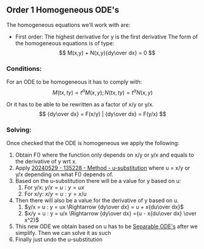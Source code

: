 ## Order 1 Homogeneous ODE's

The homogeneous equations we'll work with are: 
+ First order: The highest derivative for y is the first derivative
The form of the homogeneous equations is of type: 
$$
M(x,y) + N(x,y){dy\over dx} = 0
$$
### Conditions: 
For an ODE to be homogeneous it has to comply with:
$$
M(tx,ty) = t^\alpha M(x,y); N(tx,ty) = t^\alpha N(x,y)
$$

Or it has to be able to be rewritten as a factor of x/y or y/x.
$$
{dy\over dx} = F(x/y) | {dy\over dx} = F(y/x)
$$

### Solving: 
Once checked that the ODE is homogeneous we apply the following: 
1. Obtain F() where the function only depends on x/y or y/x and equals to the derivative of y wrt x. 
2. Apply [20240529 - 135228 - Method - u-substitution](20240529%20-%20135228%20-%20Method%20-%20u-substitution.md) where u = x/y or y/x depending on what F() depends of. 
3. Based on the u-substitution there will be a value for y based on u: 
	1. For y/x: $y/x = u : y = ux$
	2. For x/y: $x/y = u : y = x/u$
4. Then there will also be a value for the derivative of y based on u. 
	1. $y/x = u : y = ux \Rightarrow {dy\over dx} = u + x{du\over dx}$
	2. $x/y = u : y = u/x \Rightarrow {dy\over dx} ={u - x{du\over dx} \over x^2}$
5. This new ODE we obtain based on u has to be [Separable ODE's](Separable%20ODE's.md) after we simplify. Then we can solve it as such
6. Finally just undo the u-substitution
